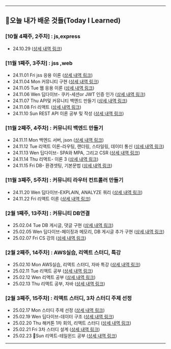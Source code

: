 ---------------------------------------

## 📝오늘 내가 배운 것들(Today I Learned)

### [10월 4째주, 2주차] : js,express

- 24.10.29  ([상세 내역 링크](https://github.com/wonajin/ajin-til/blob/main/2024-10-29.md))

### [11월 1째주, 3주차] : jss ,web

- 24.11.01  Fri  jss 응용 이론        ([상세 내역 링크](https://github.com/wonajin/ajin-til/blob/main/2024-11-01.md))
- 24.11.04  Mon  커뮤니티 구현                    ([상세 내역 링크](https://github.com/wonajin/ajin-til/blob/main/2024-11-04.md))
- 24.11.05  Tue  웹 응용 이론                    ([상세 내역 링크](https://github.com/wonajin/ajin-til/blob/main/2024-11-05.md))
- 24.11.06  Wen  딥다이브- 쿠키-세션or JWT 인증 인가 ([상세 내역 링크](https://github.com/wonajin/ajin-til/blob/main/2024-11-06.md))
- 24.11.07  Thu  API및 커뮤니티 백엔드 만들기 ([상세 내역 링크](https://github.com/wonajin/ajin-til/blob/main/2024-11-07.md))
- 24.11.08  Fri  리액트 ([상세 내역 링크](https://github.com/wonajin/ajin-til/blob/main/2024-11-08.md))
- 24.11.10  Sun  REST API 이론 공부 및 작성 ([상세 내역 링크](https://github.com/wonajin/ajin-til/blob/main/2024-11-10.md))

### [11월 2째주, 4주차] : 커뮤니티 백엔드 만들기

- 24.11.11  Mon  백엔드 서버, json ([상세 내역 링크](https://github.com/wonajin/ajin-til/blob/main/2024-11-11.md))
- 24.11.12  Tue  리액트 이론-라우팅, 랜더링, 스타일링, 데이터 통신 ([상세 내역 링크](https://github.com/wonajin/ajin-til/blob/main/2024-11-12.md))
- 24.11.13  Wen  딥다이브- SPA와 MPA, 그리고 CSR ([상세 내역 링크](https://github.com/wonajin/ajin-til/blob/main/2024-11-13.md))
- 24.11.14  Thu  리액트- 이론 3 ([상세 내역 링크](https://github.com/wonajin/ajin-til/blob/main/2024-11-14.md))
- 24.11.15  Fri  DB- 환경셋팅, 기본문법 ([상세 내역 링크](https://github.com/wonajin/ajin-til/blob/main/2024-11-15.md))

### [11월 3째주, 5주차] : 커뮤니티 라우터 컨트롤러 만들기

- 24.11.20  Wen  딥다이브-EXPLAIN, ANALYZE 쿼리 ([상세 내역 링크](https://github.com/wonajin/ajin-til/blob/main/2024-11-20.md))
- 24.11.22  Fri  리액트 이론 ([상세 내역 링크](https://github.com/wonajin/ajin-til/blob/main/2024-11-22.md))

### [2월 1째주, 13주차] : 커뮤니티 DB연결

- 25.02.04  Tue  DB 게시글, 댓글 구현 ([상세 내역 링크](https://github.com/wonajin/ajin-til/blob/main/2025-02-04.md))
- 25.02.05  Wen  딥다이브-페이징과 메모리, DB 게시글 추가 구현 ([상세 내역 링크](https://github.com/wonajin/ajin-til/blob/main/2025-02-05.md))
- 25.02.07  Fri  CS 강의 ([상세 내역 링크](https://github.com/wonajin/ajin-til/blob/main/2025-02-07.md))

### [2월 2째주, 14주차] : AWS실습, 리액트 스터디, 특강

- 25.02.10  Mon  AWS실습, 리액트 스터디, 자바 특강 ([상세 내역 링크](https://github.com/wonajin/ajin-til/blob/main/2025-02-10.md))
- 25.02.11  Tue  리액트 공부 ([상세 내역 링크](https://github.com/wonajin/ajin-til/blob/main/2025-02-11.md))
- 25.02.12  Wen  리액트 공부 ([상세 내역 링크](https://github.com/wonajin/ajin-til/blob/main/2025-02-12.md))
- 25.02.13  Thu  리액트 공부, 자바 ([상세 내역 링크](https://github.com/wonajin/ajin-til/blob/main/2025-02-13.md))

### [2월 3째주, 15주차] : 리액트 스터디, 3차 스터디 주제 선정

- 25.02.17  Mon  스터디 주제 선정 ([상세 내역 링크](https://github.com/wonajin/ajin-til/blob/main/2025-02-17.md))
- 25.02.19  Wen  딥다이브-데이터 구조 ([상세 내역 링크](https://github.com/wonajin/ajin-til/blob/main/2025-02-19.md))
- 25.02.20  Thu  해커톤 1차 회의, 리액트 스터디 ([상세 내역 링크](https://github.com/wonajin/ajin-til/blob/main/2025-02-20.md))
- 25.02.21  Fri  3차 스터디 설계 ([상세 내역 링크](https://github.com/wonajin/ajin-til/blob/main/2025-02-21.md))
- 25.02.23  Sun  리액트-테일윈드 공부 ([상세 내역 링크](https://github.com/wonajin/ajin-til/blob/main/2025-02-23.md))

---------------------------------------


